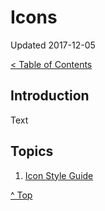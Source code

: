 # Icons

Updated 2017-12-05

[< Table of Contents][0]

## Introduction

Text

## Topics

1. [Icon Style Guide][1]

[^ Top][99]

[0]: ../README.md
[1]: icon_style_guide.md
[99]: README.md
